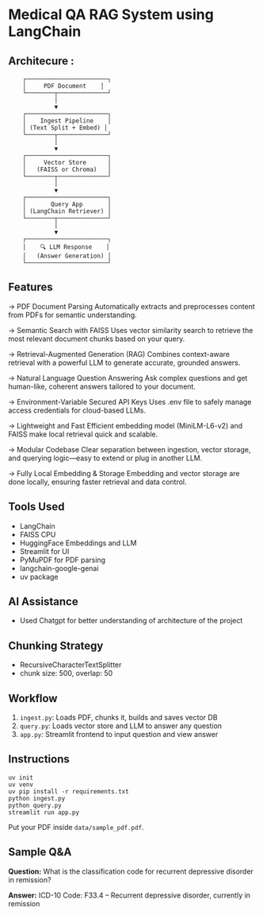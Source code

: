 # Medical QA RAG System using LangChain

## Architecure : 
        ┌───────────────────────┐
        │     PDF Document    │
        └────────┬──────────────┘
                 │
                 ▼
        ┌───────────────────────┐
        │    Ingest Pipeline    │
        │ (Text Split + Embed) │
        └────────┬──────────────┘
                 │
                 ▼
        ┌───────────────────────┐
        │     Vector Store      │
        │   (FAISS or Chroma)   │
        └────────┬──────────────┘
                 │
                 ▼
        ┌───────────────────────┐
        │       Query App       │
        │ (LangChain Retriever) │
        └────────┬──────────────┘
                 │
                 ▼
        ┌───────────────────────┐
        │    🔍 LLM Response    │
        │   (Answer Generation) │
        └───────────────────────┘


## Features
-> PDF Document Parsing
Automatically extracts and preprocesses content from PDFs for semantic understanding.

-> Semantic Search with FAISS
Uses vector similarity search to retrieve the most relevant document chunks based on your query.

-> Retrieval-Augmented Generation (RAG)
Combines context-aware retrieval with a powerful LLM to generate accurate, grounded answers.

-> Natural Language Question Answering
Ask complex questions and get human-like, coherent answers tailored to your document.

-> Environment-Variable Secured API Keys
Uses .env file to safely manage access credentials for cloud-based LLMs.

-> Lightweight and Fast
Efficient embedding model (MiniLM-L6-v2) and FAISS make local retrieval quick and scalable.

-> Modular Codebase
Clear separation between ingestion, vector storage, and querying logic—easy to extend or plug in another LLM.

-> Fully Local Embedding & Storage
Embedding and vector storage are done locally, ensuring faster retrieval and data control.

##  Tools Used
- LangChain
- FAISS CPU
- HuggingFace Embeddings and LLM
- Streamlit for UI
- PyMuPDF for PDF parsing
- langchain-google-genai
- uv package

## AI Assistance
- Used Chatgpt for better understanding of architecture of the project

##  Chunking Strategy
- RecursiveCharacterTextSplitter
- chunk size: 500, overlap: 50

##  Workflow
1. `ingest.py`: Loads PDF, chunks it, builds and saves vector DB
2. `query.py`: Loads vector store and LLM to answer any question
3. `app.py`: Streamlit frontend to input question and view answer

##  Instructions
```
uv init
uv venv
uv pip install -r requirements.txt
python ingest.py
python query.py
streamlit run app.py
```

Put your PDF inside `data/sample_pdf.pdf`.

##  Sample Q&A
**Question:** What is the classification code for recurrent depressive disorder in remission?

**Answer:** ICD-10 Code: F33.4 – Recurrent depressive disorder, currently in remission

